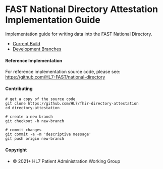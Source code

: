 # FAST National Directory Attestation Implementation Guide
Implementation guide for writing data into the FAST National Directory.  

- [Current Build](https://build.fhir.org/ig/HL7/fhir-directory-attestation)
- [Development Branches](https://build.fhir.org/ig/HL7/fhir-directory-attestation/branches)

#### Reference Implementation

For reference implementation source code, please see:
https://github.com/HL7-FAST/national-directory


#### Contributing  

```shell
# get a copy of the source code
git clone https://github.com/HL7/fhir-directory-attestation 
cd directory-attestation

# create a new branch
git checkout -b new-branch

# commit changes
git commit -a -m 'descriptive message'
git push origin new-branch
```

#### Copyright
- © 2021+ HL7 Patient Administration Working Group
